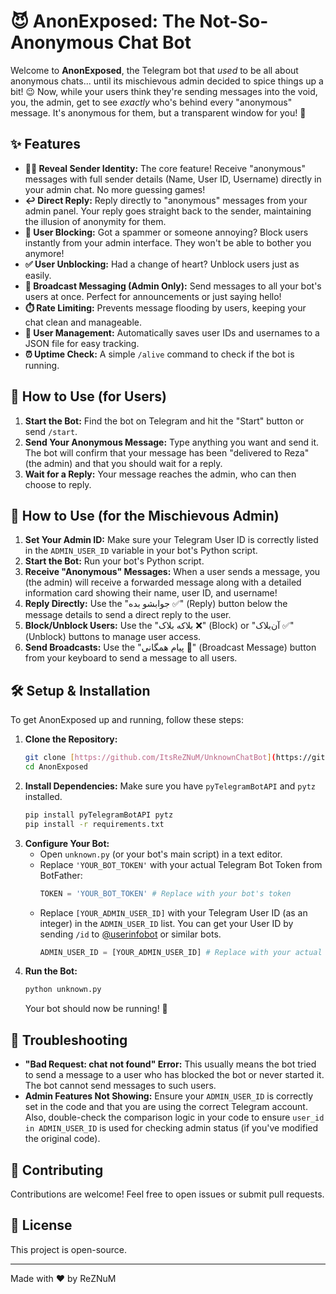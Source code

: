 # 😈 AnonExposed: The Not-So-Anonymous Chat Bot

Welcome to **AnonExposed**, the Telegram bot that *used* to be all about anonymous chats... until its mischievous admin decided to spice things up a bit! 😉 Now, while your users think they're sending messages into the void, you, the admin, get to see *exactly* who's behind every "anonymous" message. It's anonymous for them, but a transparent window for you! 👀

## ✨ Features

* **🕵️‍♂️ Reveal Sender Identity:** The core feature! Receive "anonymous" messages with full sender details (Name, User ID, Username) directly in your admin chat. No more guessing games!
* **↩️ Direct Reply:** Reply directly to "anonymous" messages from your admin panel. Your reply goes straight back to the sender, maintaining the illusion of anonymity for them.
* **🚫 User Blocking:** Got a spammer or someone annoying? Block users instantly from your admin interface. They won't be able to bother you anymore!
* **✅ User Unblocking:** Had a change of heart? Unblock users just as easily.
* **📢 Broadcast Messaging (Admin Only):** Send messages to all your bot's users at once. Perfect for announcements or just saying hello!
* **⏱️ Rate Limiting:** Prevents message flooding by users, keeping your chat clean and manageable.
* **💾 User Management:** Automatically saves user IDs and usernames to a JSON file for easy tracking.
* **⏰ Uptime Check:** A simple `/alive` command to check if the bot is running.

## 🚀 How to Use (for Users)

1.  **Start the Bot:** Find the bot on Telegram and hit the "Start" button or send `/start`.
2.  **Send Your Anonymous Message:** Type anything you want and send it. The bot will confirm that your message has been "delivered to Reza" (the admin) and that you should wait for a reply.
3.  **Wait for a Reply:** Your message reaches the admin, who can then choose to reply.

## 👑 How to Use (for the Mischievous Admin)

1.  **Set Your Admin ID:** Make sure your Telegram User ID is correctly listed in the `ADMIN_USER_ID` variable in your bot's Python script.
2.  **Start the Bot:** Run your bot's Python script.
3.  **Receive "Anonymous" Messages:** When a user sends a message, you (the admin) will receive a forwarded message along with a detailed information card showing their name, user ID, and username!
4.  **Reply Directly:** Use the "جوابشو بده ✅" (Reply) button below the message details to send a direct reply to the user.
5.  **Block/Unblock Users:** Use the "بلاکه بلاک ❌" (Block) or "آن‌بلاک ✅" (Unblock) buttons to manage user access.
6.  **Send Broadcasts:** Use the "پیام همگانی 📢" (Broadcast Message) button from your keyboard to send a message to all users.

## 🛠️ Setup & Installation

To get AnonExposed up and running, follow these steps:

1.  **Clone the Repository:**
    ```bash
    git clone [https://github.com/ItsReZNuM/UnknownChatBot](https://github.com/ItsReZNuM/UnknownChatBot)
    cd AnonExposed
    ```
2.  **Install Dependencies:**
    Make sure you have `pyTelegramBotAPI` and `pytz` installed.
    ```bash
    pip install pyTelegramBotAPI pytz
    pip install -r requirements.txt
    ```
3.  **Configure Your Bot:**
    * Open `unknown.py` (or your bot's main script) in a text editor.
    * Replace `'YOUR_BOT_TOKEN'` with your actual Telegram Bot Token from BotFather:
        ```python
        TOKEN = 'YOUR_BOT_TOKEN' # Replace with your bot's token
        ```
    * Replace `[YOUR_ADMIN_USER_ID]` with your Telegram User ID (as an integer) in the `ADMIN_USER_ID` list. You can get your User ID by sending `/id` to [@userinfobot](https://t.me/userinfobot) or similar bots.
        ```python
        ADMIN_USER_ID = [YOUR_ADMIN_USER_ID] # Replace with your actual user ID(s)
        ```
4.  **Run the Bot:**
    ```bash
    python unknown.py
    ```
    Your bot should now be running! 🎉

## 🐛 Troubleshooting

* **"Bad Request: chat not found" Error:** This usually means the bot tried to send a message to a user who has blocked the bot or never started it. The bot cannot send messages to such users.
* **Admin Features Not Showing:** Ensure your `ADMIN_USER_ID` is correctly set in the code and that you are using the correct Telegram account. Also, double-check the comparison logic in your code to ensure `user_id in ADMIN_USER_ID` is used for checking admin status (if you've modified the original code).

## 🤝 Contributing

Contributions are welcome! Feel free to open issues or submit pull requests.

## 📜 License

This project is open-source.

---
Made with ❤️ by ReZNuM